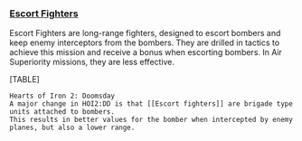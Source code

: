 ###  [Escort Fighters](/wiki/Escort_Fighters "Escort Fighters") 

Escort Fighters are long-range fighters, designed to escort bombers and
keep enemy interceptors from the bombers. They are drilled in tactics to
achieve this mission and receive a bonus when escorting bombers. In Air
Superiority missions, they are less effective.

[TABLE]

    Hearts of Iron 2: Doomsday
    A major change in HOI2:DD is that [[Escort fighters]] are brigade type units attached to bombers.
    This results in better values for the bomber when intercepted by enemy planes, but also a lower range.
